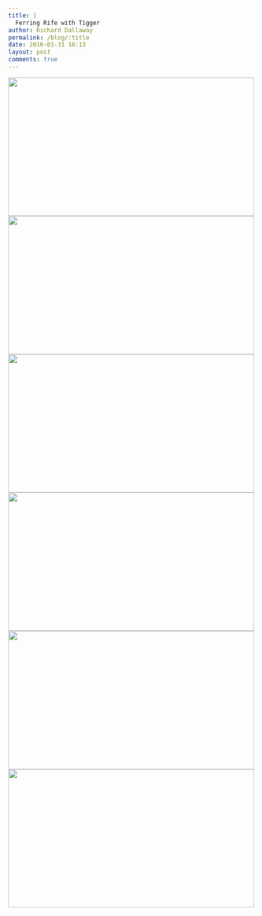 ```yaml
---
title: |
  Ferring Rife with Tigger
author: Richard Dallaway
permalink: /blog/:title
date: 2016-01-31 16:13
layout: post
comments: true
---
```


<div><a href="//static.skitters.dallaway.com/tp_2016-01-31_13_26_36.jpg"><img src="//static.skitters.dallaway.com/tp_thumb_2016-01-31_13_26_36.jpg" width="500" height="281"/></a></div><div><a href="//static.skitters.dallaway.com/tp_2016-01-31_12_30_34.jpg"><img src="//static.skitters.dallaway.com/tp_thumb_2016-01-31_12_30_34.jpg" width="500" height="281"/></a></div><div><a href="//static.skitters.dallaway.com/tp_2016-01-31_13_58_11.jpg"><img src="//static.skitters.dallaway.com/tp_thumb_2016-01-31_13_58_11.jpg" width="500" height="281"/></a></div><div><a href="//static.skitters.dallaway.com/tp_2016-01-31_12_28_57.jpg"><img src="//static.skitters.dallaway.com/tp_thumb_2016-01-31_12_28_57.jpg" width="500" height="281"/></a></div><div><a href="//static.skitters.dallaway.com/tp_2016-01-31_13_20_53.jpg"><img src="//static.skitters.dallaway.com/tp_thumb_2016-01-31_13_20_53.jpg" width="500" height="281"/></a></div><div><a href="//static.skitters.dallaway.com/tp_2016-01-31_12_28_46.jpg"><img src="//static.skitters.dallaway.com/tp_thumb_2016-01-31_12_28_46.jpg" width="500" height="281"/></a></div>


       
      
